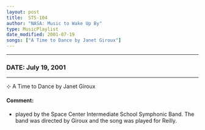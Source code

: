 ```yaml
---
layout: post
title:  STS-104
author: "NASA: Music to Wake Up By"
type: MusicPlaylist
date_modified: 2001-07-19
songs: ["A Time to Dance by Janet Giroux"]
---
```


----
### DATE: July 19, 2001
----
⊹ A Time to Dance by Janet Giroux

#### Comment:
* played by the Space Center Intermediate School Symphonic Band. The band was directed by Giroux and the song was played for Reilly.



<br/>
<center>
	<a target="_blank"
	   href="https://twitter.com/intent/tweet?hashtags=Space,NASA,Playlist,NASAWakeupCalls,SpaceProgram&text={{ page.author}}, '{{ page.songs.first }}' {{ page.title }}, {{ page.date | date: '%B %d, %Y' }}. {{ site.url }}{{ page.url }} @nasawakeupcalls">
	   <i class="fab fa-twitter" alt="Tweet this page" style="font-size: 1.3em;"></i>
	</a>
	&nbsp; 	<i class="fas fa-user-astronaut" style="font-size: 1.5em;"></i> &nbsp;
    <a type="amzn" search="'A Time to Dance by Janet Giroux'" category="popular music">
        <i class="fab fa-amazon" style="font-size: 1.3em;"></i>
    </a>
</center>
